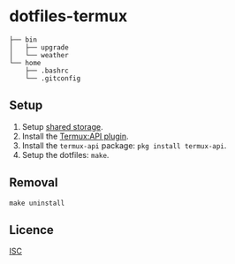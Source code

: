 # dotfiles-termux

```
├── bin
│   ├── upgrade
│   └── weather
└── home
    ├── .bashrc
    └── .gitconfig
```

## Setup
1. Setup [shared storage](https://wiki.termux.com/wiki/Termux-setup-storage).
2. Install the [Termux:API plugin](https://wiki.termux.com/wiki/Termux:API).
3. Install the `termux-api` package: `pkg install termux-api`.
4. Setup the dotfiles: `make`.

## Removal
```shell
make uninstall
```

## Licence
[ISC](https://opensource.org/licenses/ISC)
